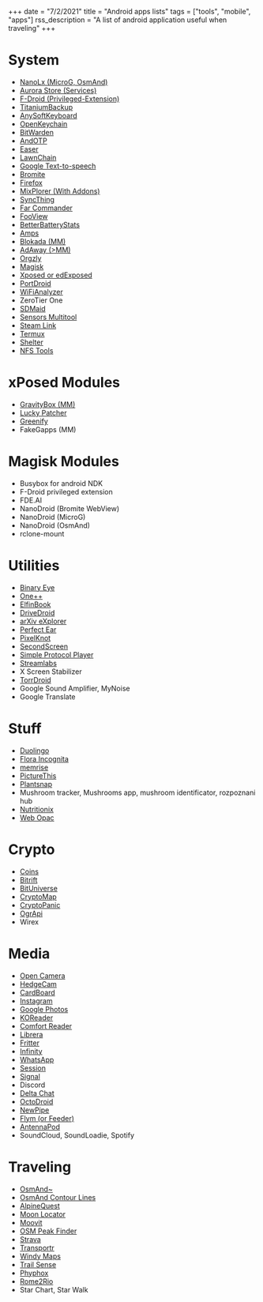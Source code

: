 +++
date = "7/2/2021"
title = "Android apps lists"
tags = ["tools", "mobile", "apps"]
rss_description = "A list of android application useful when traveling"
+++

# System
- [NanoLx (MicroG, OsmAnd)](https://downloads.nanolx.org/NanoDroid/Stable/)
- [Aurora Store (Services)](https://f-droid.org/en/packages/com.aurora.store/)
- [F-Droid (Privileged-Extension)](https://f-droid.org/)
- [TitaniumBackup](https://play.google.com/store/apps/details?id=com.keramidas.TitaniumBackup&hl=it&gl=US)
- [AnySoftKeyboard](https://play.google.com/store/apps/details?id=com.menny.android.anysoftkeyboard&hl=en_US&gl=US)
- [OpenKeychain](https://f-droid.org/en/packages/org.sufficientlysecure.keychain/)
- [BitWarden](https://play.google.com/store/apps/details?id=com.x8bit.bitwarden&hl=en&gl=US)
- [AndOTP](https://f-droid.org/en/packages/org.shadowice.flocke.andotp/)
- [Easer](https://f-droid.org/en/packages/ryey.easer.beta/)
- [LawnChain](https://f-droid.org/en/packages/ch.deletescape.lawnchair.plah/)
- [Google Text-to-speech](https://play.google.com/store/apps/details?id=com.google.android.tts&hl=en_US&gl=US)
- [Bromite](https://www.bromite.org/)
- [Firefox](https://play.google.com/store/apps/details?id=org.mozilla.firefox&hl=da)
- [MixPlorer (With Addons)](https://play.google.com/store/apps/details?id=com.mixplorer.silver&hl=da)
- [SyncThing](https://f-droid.org/en/packages/com.nutomic.syncthingandroid/)
- [Far Commander](https://play.google.com/store/search?q=duolingo&c=apps&hl=da)
- [FooView](https://play.google.com/store/apps/details?id=com.fooview.android.fooview&hl=en_US&gl=US)
- [BetterBatteryStats](https://forum.xda-developers.com/t/app-2-2-05-oct-v2-4-betterbatterystats.1179809/)
- [Amps](https://play.google.com/store/apps/details?id=com.communitycode.amps.main&hl=en&gl=US)
- [Blokada (MM)](https://f-droid.org/en/packages/org.blokada.fem.fdroid/)
- [AdAway (>MM)](https://f-droid.org/en/packages/org.adaway/)
- [Orgzly](https://f-droid.org/en/packages/com.orgzly/)
- [Magisk](https://magiskmanager.com/)
- [Xposed or edExposed](https://github.com/ElderDrivers/EdXposed)
- [PortDroid](https://play.google.com/store/apps/details?id=com.stealthcopter.portdroid&hl=it&gl=US)
- [WiFiAnalyzer](https://play.google.com/store/apps/details?id=com.vrem.wifianalyzer&hl=en_US&gl=US)
- ZeroTier One
- [SDMaid](https://play.google.com/store/apps/details?id=eu.thedarken.sdm&hl=it&gl=US)
- [Sensors Multitool](https://play.google.com/store/apps/details?id=com.wered.sensorsmultitool&hl=it&gl=US)
- [Steam Link](https://play.google.com/store/apps/details?id=com.valvesoftware.steamlink&hl=it&gl=US)
- [Termux](https://f-droid.org/en/packages/com.termux/)
- [Shelter](https://f-droid.org/en/packages/net.typeblog.shelter/)
- [NFS Tools](https://play.google.com/store/apps/details?id=com.wakdev.wdnfc&hl=en_US&gl=US)


# xPosed Modules
- [GravityBox (MM)](https://repo.xposed.info/module/com.ceco.marshmallow.gravitybox)
- [Lucky Patcher](https://www.luckypatchers.com/)
- [Greenify](https://play.google.com/store/apps/details?id=com.oasisfeng.greenify&hl=en_US&gl=US)
- FakeGapps (MM)
 
# Magisk Modules
- Busybox for android NDK
- F-Droid privileged extension
- FDE.AI
- NanoDroid (Bromite WebView)
- NanoDroid (MicroG)
- NanoDroid (OsmAnd)
- rclone-mount

# Utilities
- [Binary Eye](https://f-droid.org/en/packages/de.markusfisch.android.binaryeye/)
- [One++](https://forum.xda-developers.com/t/app-4-0-3-one-the-fastest-way-of-calculating.3109460/)
- [ElfinBook](https://play.google.com/store/apps/details?id=com.qihui.elfinbook&hl=en_US&gl=US)
- [DriveDroid](https://play.google.com/store/apps/details?id=com.softwarebakery.drivedroid&hl=en_US&gl=US)
- [arXiv eXplorer](https://f-droid.org/en/packages/com.gbeatty.arxiv/)
- [Perfect Ear](https://play.google.com/store/apps/details?id=com.evilduck.musiciankit&hl=it&gl=US)
- [PixelKnot](https://play.google.com/store/apps/details?id=info.guardianproject.pixelknot&hl=it&gl=US)
- [SecondScreen](https://play.google.com/store/apps/details?id=com.farmerbb.secondscreen.free&hl=it&gl=US)
- [Simple Protocol Player](https://play.google.com/store/apps/details?id=com.kaytat.simpleprotocolplayer&hl=it&gl=US)
- [Streamlabs](https://play.google.com/store/apps/details?id=com.streamlabs&hl=it&gl=US)
- X Screen Stabilizer
- [TorrDroid](https://play.google.com/store/apps/details?id=intelligems.torrdroid&hl=en_US&gl=US)
- Google Sound Amplifier, MyNoise
- Google Translate


# Stuff
- [Duolingo](https://play.google.com/store/apps/details?id=com.duolingo&hl=da)
- [Flora Incognita](https://play.google.com/store/apps/details?id=com.floraincognita.app.floraincognita&hl=en&gl=US)
- [memrise](https://play.google.com/store/apps/details?id=com.memrise.android.memrisecompanion&hl=it&gl=US)
- [PictureThis](https://play.google.com/store/apps/details?id=cn.danatech.xingseus&hl=it&gl=US)
- [Plantsnap](https://play.google.com/store/apps/details?id=com.fws.plantsnap2&hl=it&gl=US)
- Mushroom tracker, Mushrooms app, mushroom identificator, rozpoznani hub
- [Nutritionix](https://play.google.com/store/apps/details?id=com.nutritionix.nixtrack&hl=en_US&gl=US)
- [Web Opac](https://f-droid.org/en/packages/de.geeksfactory.opacclient/)


# Crypto
- [Coins](https://play.google.com/store/apps/details?id=com.coinpaprika.coins&hl=en_US&gl=US)
- [Bitrift](https://play.google.com/store/apps/details?id=com.altherat.bitrift&hl=da)
- [BitUniverse](https://play.google.com/store/apps/details?id=com.bituniverse.portfolio&hl=da)
- [CryptoMap](https://play.google.com/store/apps/details?id=com.pandorika.cryptomap&hl=en_US&gl=US)
- [CryptoPanic](https://play.google.com/store/apps/details?id=com.cryptopanic.android&hl=en&gl=US)
- [OgrApi](https://play.google.com/store/apps/details?id=net.benoitbasset.ograpi&hl=it&gl=US)
- Wirex


# Media
- [Open Camera](https://f-droid.org/en/packages/net.sourceforge.opencamera/)
- [HedgeCam](https://play.google.com/store/apps/details?id=com.caddish_hedgehog.hedgecam2&hl=en&gl=US)
- [CardBoard](https://play.google.com/store/apps/details?id=com.google.samples.apps.cardboarddemo&hl=en&gl=US)
- [Instagram](https://play.google.com/store/apps/details?id=com.instagram.android&hl=en_US&gl=US)
- [Google Photos](https://play.google.com/store/apps/details?id=com.google.android.apps.photos&hl=en_US&gl=US)
- [KOReader](https://f-droid.org/en/packages/org.koreader.launcher/)
- [Comfort Reader](https://f-droid.org/en/packages/com.mschlauch.comfortreader/)
- [Librera](https://github.com/foobnix/LibreraReader/releases)
- [Fritter](https://f-droid.org/en/packages/com.jonjomckay.fritter/)
- [Infinity](https://f-droid.org/en/packages/ml.docilealligator.infinityforreddit/)
- [WhatsApp](https://play.google.com/store/apps/details?id=com.whatsapp&hl=da)
- [Session](https://play.google.com/store/apps/details?id=network.loki.messenger&hl=en_US&gl=US)
- [Signal](https://play.google.com/store/apps/details?id=org.thoughtcrime.securesms&hl=en_US&gl=US)
- Discord
- [Delta Chat](https://f-droid.org/en/packages/com.b44t.messenger/)
- [OctoDroid](https://f-droid.org/en/packages/com.gh4a/)
- [NewPipe](https://f-droid.org/en/packages/org.schabi.newpipe/)
- [Flym (or Feeder)](https://f-droid.org/en/packages/net.frju.flym/)
- [AntennaPod](https://f-droid.org/en/packages/de.danoeh.antennapod/)
- SoundCloud, SoundLoadie, Spotify

# Traveling

- [OsmAnd~](https://play.google.com/store/apps/details?id=net.osmand&hl=en&gl=US)
- [OsmAnd Contour Lines](https://play.google.com/store/apps/details?id=net.osmand.srtmPlugin.paid&hl=en&gl=US)
- [AlpineQuest]()
- [Moon Locator](https://play.google.com/store/apps/details?id=com.genewarrior.sunlocator.moon&hl=en&gl=US)
- [Moovit](https://play.google.com/store/apps/details?id=com.tranzmate&hl=en&gl=US)
- [OSM Peak Finder](https://play.google.com/store/apps/details?id=eu.wuwer.osmpeakfinder&hl=en&gl=US)
- [Strava](https://play.google.com/store/apps/details?id=com.strava&hl=en&gl=US)
- [Transportr](https://play.google.com/store/apps/details?id=de.grobox.liberario&hl=en&gl=US)
- [Windy Maps](https://play.google.com/store/apps/details?id=cz.seznam.windymaps&hl=en&gl=US)
- [Trail Sense](https://f-droid.org/en/packages/com.kylecorry.trail_sense/)
- [Phyphox](https://play.google.com/store/apps/details?id=de.rwth_aachen.phyphox&hl=en&gl=US)
- [Rome2Rio](https://play.google.com/store/apps/details?id=com.rome2rio.www.rome2rio&hl=it&gl=US)
- Star Chart, Star Walk
